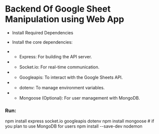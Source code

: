 # Backend Of Google Sheet Manipulation using Web App
-  Install Required Dependencies
- Install the core dependencies:

- - Express: For building the API server.
- - Socket.io: For real-time communication.
- - Googleapis: To interact with the Google Sheets API.
- - dotenv: To manage environment variables.
- - Mongoose (Optional): For user management with MongoDB.




### Run:

npm install express socket.io googleapis dotenv
npm install mongoose        # if you plan to use MongoDB for users
npm install --save-dev nodemon